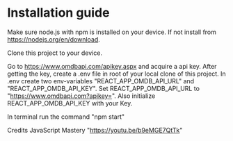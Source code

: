 # Installation guide
Make sure node.js with npm is installed on your device. If not install from https://nodejs.org/en/download.

Clone this project to your device.

Go to https://www.omdbapi.com/apikey.aspx and acquire a api key. After getting the key, create a .env file in root of your local clone of this project. 
In .env create two env-variables "REACT_APP_OMDB_API_URL" and "REACT_APP_OMDB_API_KEY". Set REACT_APP_OMDB_API_URL to "https://www.omdbapi.com?apikey=". Also initialize REACT_APP_OMDB_API_KEY with your Key. 

In terminal run the command "npm start"

Credits JavaScript Mastery "https://youtu.be/b9eMGE7QtTk"